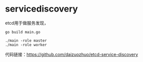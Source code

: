 # servicediscovery 
etcd用于做服务发现，

```
go build main.go

./main -role master
./main -role worker
```

代码链接：https://github.com/daizuozhuo/etcd-service-discovery